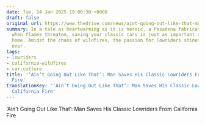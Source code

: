 ```yaml
---
date: Tue, 14 Jan 2025 19:00:30 +0000
draft: false
original_url: https://www.thedrive.com/news/aint-going-out-like-that-man-saves-his-classic-lowriders-from-california-fire
summary: In a tale as heartwarming as it is heroic, a Pasadena fabricator proves that
  when flames threaten, saving your classic cars is just as important as saving your
  home. Amidst the chaos of wildfires, the passion for lowriders shines brighter than
  ever.
tags:
- lowriders
- california-wildfires
- car-culture
title: '‘Ain’t Going Out Like That’: Man Saves His Classic Lowriders From California
  Fire'
translationKey: '‘Ain’t Going Out Like That’: Man Saves His Classic Lowriders From
  California Fire'
---
```


‘Ain’t Going Out Like That’: Man Saves His Classic Lowriders From California Fire